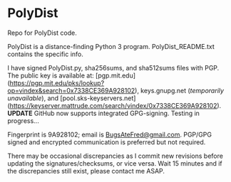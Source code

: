 # PolyDist
Repo for PolyDist code.

PolyDist is a distance-finding Python 3 program. PolyDist_README.txt contains the specific info.

I have signed PolyDist.py, sha256sums, and sha512sums files with PGP. The public key is available at:
[pgp.mit.edu] (https://pgp.mit.edu/pks/lookup?op=vindex&search=0x7338CE369A928102),
keys.gnupg.net (*temporarily unavailable*),
and [pool.sks-keyservers.net] (https://keyserver.mattrude.com/search/vindex/0x7338CE369A928102).
**UPDATE**
GitHub now supports integrated GPG-signing. Testing in progress...

Fingerprint is 9A928102; email is BugsAteFred@gmail.com.
PGP/GPG signed and encrypted communication is preferred but not required.

There may be occasional discrepancies as I commit new revisions before updating the signatures/checksums, or vice versa. Wait 15 minutes and if the discrepancies still exist, please contact me ASAP.
